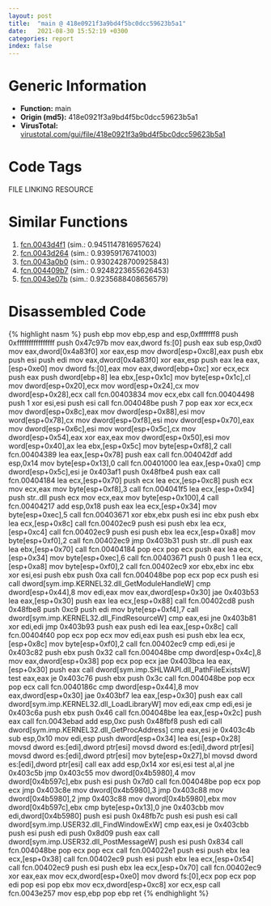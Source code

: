 ```yaml
---
layout: post
title:  "main @ 418e0921f3a9bd4f5bc0dcc59623b5a1"
date:   2021-08-30 15:52:19 +0300
categories: report
index: false
---
```


# Generic Information
- **Function:** main
- **Origin (md5):** 418e0921f3a9bd4f5bc0dcc59623b5a1
- **VirusTotal:** [virustotal.com/gui/file/418e0921f3a9bd4f5bc0dcc59623b5a1][virustotal_ref]

# Code Tags
<span class="tag" id="FILE">FILE</span>
<span class="tag" id="LINKING">LINKING</span>
<span class="tag" id="RESOURCE">RESOURCE</span>


# Similar Functions

1. [fcn.0043d4f1][similar_1_ref] (sim.: 0.9451147816957624)
2. [fcn.0043d264][similar_2_ref] (sim.: 0.93959176741003)
3. [fcn.0043a0b0][similar_3_ref] (sim.: 0.9302428700925843)
4. [fcn.004409b7][similar_4_ref] (sim.: 0.9248223655626453)
5. [fcn.0043e07b][similar_5_ref] (sim.: 0.9235688408656579)


# Disassembled Code

{% highlight nasm %}
push ebp
mov ebp,esp
and esp,0xfffffff8
push 0xffffffffffffffff
push 0x47c97b
mov eax,dword fs:[0]
push eax
sub esp,0xd0
mov eax,dword[0x4a83f0]
xor eax,esp
mov dword[esp+0xc8],eax
push ebx
push esi
push edi
mov eax,dword[0x4a83f0]
xor eax,esp
push eax
lea eax,[esp+0xe0]
mov dword fs:[0],eax
mov eax,dword[ebp+0xc]
xor ecx,ecx
push eax
push dword[ebp+8]
lea ebx,[esp+0x1c]
mov byte[esp+0x1c],cl
mov dword[esp+0x20],ecx
mov word[esp+0x24],cx
mov dword[esp+0x28],ecx
call fcn.00403834
mov ecx,ebx
call fcn.00404498
push 1
xor esi,esi
push esi
call fcn.004048be
push 7
pop eax
xor ecx,ecx
mov dword[esp+0x8c],eax
mov dword[esp+0x88],esi
mov word[esp+0x78],cx
mov dword[esp+0xf8],esi
mov dword[esp+0x70],eax
mov dword[esp+0x6c],esi
mov word[esp+0x5c],cx
mov dword[esp+0x54],eax
xor eax,eax
mov dword[esp+0x50],esi
mov word[esp+0x40],ax
lea ebx,[esp+0x5c]
mov byte[esp+0xf8],2
call fcn.00404389
lea eax,[esp+0x78]
push eax
call fcn.004042df
add esp,0x14
mov byte[esp+0x13],0
call fcn.00401000
lea eax,[esp+0xa0]
cmp dword[esp+0x5c],esi
je 0x403af1
push 0x48fbe4
push eax
call fcn.00404184
lea ecx,[esp+0x70]
push ecx
lea ecx,[esp+0xc8]
push ecx
mov ecx,eax
mov byte[esp+0xf8],3
call fcn.004041f5
lea ecx,[esp+0x94]
push str..dll
push ecx
mov ecx,eax
mov byte[esp+0x100],4
call fcn.00404217
add esp,0x18
push eax
lea ecx,[esp+0x34]
mov byte[esp+0xec],5
call fcn.00403671
xor ebx,ebx
push esi
inc ebx
push ebx
lea ecx,[esp+0x8c]
call fcn.00402ec9
push esi
push ebx
lea ecx,[esp+0xc4]
call fcn.00402ec9
push esi
push ebx
lea ecx,[esp+0xa8]
mov byte[esp+0xf0],2
call fcn.00402ec9
jmp 0x403b31
push str..dll
push eax
lea ebx,[esp+0x70]
call fcn.00404184
pop ecx
pop ecx
push eax
lea ecx,[esp+0x34]
mov byte[esp+0xec],6
call fcn.00403671
push 0
push 1
lea ecx,[esp+0xa8]
mov byte[esp+0xf0],2
call fcn.00402ec9
xor ebx,ebx
inc ebx
xor esi,esi
push ebx
push 0xa
call fcn.004048be
pop ecx
pop ecx
push esi
call dword[sym.imp.KERNEL32.dll_GetModuleHandleW]
cmp dword[esp+0x44],8
mov edi,eax
mov eax,dword[esp+0x30]
jae 0x403b53
lea eax,[esp+0x30]
push eax
lea ecx,[esp+0x88]
call fcn.00402cd8
push 0x48fbe8
push 0xc9
push edi
mov byte[esp+0xf4],7
call dword[sym.imp.KERNEL32.dll_FindResourceW]
cmp eax,esi
jne 0x403b81
xor edi,edi
jmp 0x403b93
push eax
push edi
lea eax,[esp+0x8c]
call fcn.00404f40
pop ecx
pop ecx
mov edi,eax
push esi
push ebx
lea ecx,[esp+0x8c]
mov byte[esp+0xf0],2
call fcn.00402ec9
cmp edi,esi
je 0x403c82
push ebx
push 0x32
call fcn.004048be
cmp dword[esp+0x4c],8
mov eax,dword[esp+0x38]
pop ecx
pop ecx
jae 0x403bca
lea eax,[esp+0x30]
push eax
call dword[sym.imp.SHLWAPI.dll_PathFileExistsW]
test eax,eax
je 0x403c76
push ebx
push 0x3c
call fcn.004048be
pop ecx
pop ecx
call fcn.0040186c
cmp dword[esp+0x44],8
mov eax,dword[esp+0x30]
jae 0x403bf7
lea eax,[esp+0x30]
push eax
call dword[sym.imp.KERNEL32.dll_LoadLibraryW]
mov edi,eax
cmp edi,esi
je 0x403c6a
push ebx
push 0x46
call fcn.004048be
lea eax,[esp+0x2c]
push eax
call fcn.0043ebad
add esp,0xc
push 0x48fbf8
push edi
call dword[sym.imp.KERNEL32.dll_GetProcAddress]
cmp eax,esi
je 0x403c4b
sub esp,0x10
mov edi,esp
push dword[esp+0x34]
lea esi,[esp+0x28]
movsd dword es:[edi],dword ptr[esi]
movsd dword es:[edi],dword ptr[esi]
movsd dword es:[edi],dword ptr[esi]
mov byte[esp+0x27],bl
movsd dword es:[edi],dword ptr[esi]
call eax
add esp,0x14
xor esi,esi
test al,al
jne 0x403c5b
jmp 0x403c55
mov dword[0x4b5980],4
mov dword[0x4b597c],ebx
push esi
push 0x7d0
call fcn.004048be
pop ecx
pop ecx
jmp 0x403c8e
mov dword[0x4b5980],3
jmp 0x403c88
mov dword[0x4b5980],2
jmp 0x403c88
mov dword[0x4b5980],ebx
mov dword[0x4b597c],ebx
cmp byte[esp+0x13],0
jne 0x403cbb
mov edi,dword[0x4b5980]
push esi
push 0x48fb7c
push esi
push esi
call dword[sym.imp.USER32.dll_FindWindowExW]
cmp eax,esi
je 0x403cbb
push esi
push edi
push 0x8d09
push eax
call dword[sym.imp.USER32.dll_PostMessageW]
push esi
push 0x834
call fcn.004048be
pop ecx
pop ecx
call fcn.004022e1
push esi
push ebx
lea ecx,[esp+0x38]
call fcn.00402ec9
push esi
push ebx
lea ecx,[esp+0x54]
call fcn.00402ec9
push esi
push ebx
lea ecx,[esp+0x70]
call fcn.00402ec9
xor eax,eax
mov ecx,dword[esp+0xe0]
mov dword fs:[0],ecx
pop ecx
pop edi
pop esi
pop ebx
mov ecx,dword[esp+0xc8]
xor ecx,esp
call fcn.0043e257
mov esp,ebp
pop ebp
ret
{% endhighlight %}


[similar_1_ref]: /report/fcn.0043d4f1@56a02334aea008c131d2741a089910fb
[similar_2_ref]: /report/fcn.0043d264@56a02334aea008c131d2741a089910fb
[similar_3_ref]: /report/fcn.0043a0b0@e16f74a2849182d98050864255e902f8
[similar_4_ref]: /report/fcn.004409b7@20a93604f17ee6f3c2aa7b1f7a497fcf
[similar_5_ref]: /report/fcn.0043e07b@505be53c36227b94e2fcc406f247f6e5
[virustotal_ref]: https://www.virustotal.com/gui/file/418e0921f3a9bd4f5bc0dcc59623b5a1